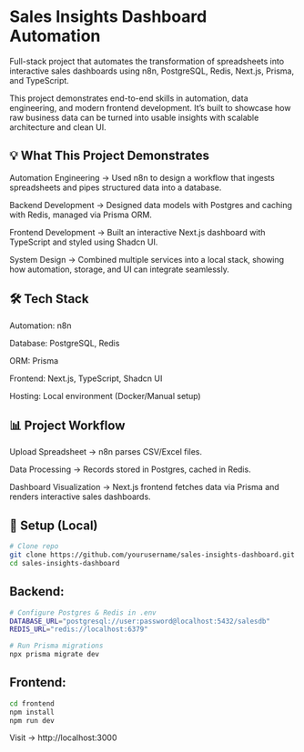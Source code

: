 # Sales Insights Dashboard Automation

Full-stack project that automates the transformation of spreadsheets into interactive sales dashboards using n8n, PostgreSQL, Redis, Next.js, Prisma, and TypeScript.

This project demonstrates end-to-end skills in automation, data engineering, and modern frontend development. It’s built to showcase how raw business data can be turned into usable insights with scalable architecture and clean UI.

## 💡 What This Project Demonstrates

Automation Engineering → Used n8n to design a workflow that ingests spreadsheets and pipes structured data into a database.

Backend Development → Designed data models with Postgres and caching with Redis, managed via Prisma ORM.

Frontend Development → Built an interactive Next.js dashboard with TypeScript and styled using Shadcn UI.

System Design → Combined multiple services into a local stack, showing how automation, storage, and UI can integrate seamlessly.

## 🛠️ Tech Stack

Automation: n8n

Database: PostgreSQL, Redis

ORM: Prisma

Frontend: Next.js, TypeScript, Shadcn UI

Hosting: Local environment (Docker/Manual setup)

## 📊 Project Workflow

Upload Spreadsheet → n8n parses CSV/Excel files.

Data Processing → Records stored in Postgres, cached in Redis.

Dashboard Visualization → Next.js frontend fetches data via Prisma and renders interactive sales dashboards.

## 🚀 Setup (Local)
```bash
# Clone repo
git clone https://github.com/yourusername/sales-insights-dashboard.git
cd sales-insights-dashboard
```
## Backend:
```bash
# Configure Postgres & Redis in .env
DATABASE_URL="postgresql://user:password@localhost:5432/salesdb"
REDIS_URL="redis://localhost:6379"

# Run Prisma migrations
npx prisma migrate dev
```
## Frontend:
```bash
cd frontend
npm install
npm run dev
```
Visit → http://localhost:3000
